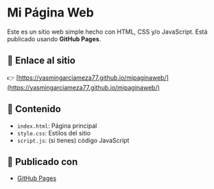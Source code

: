 # Mi Página Web

Este es un sitio web simple hecho con HTML, CSS y/o JavaScript. Está publicado usando **GitHub Pages**.

## 🔗 Enlace al sitio

👉 [https://yasmingarciameza77.github.io/mipaginaweb/](https://yasmingarciameza77.github.io/mipaginaweb/)

## 📁 Contenido

- `index.html`: Página principal
- `style.css`: Estilos del sitio
- `script.js`: (si tienes) código JavaScript

## 🚀 Publicado con

- [GitHub Pages](https://pages.github.com/)
